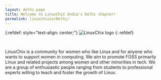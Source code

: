 ```yaml
---
layout: delhi-page
title: Welcome to LinuxChix India's Delhi chapter!
permalink: linuxchixin/Delhi/
---
```


{:refdef: style="text-align: center;"}
![LinuxChix logo](assets/img/logo_transparent.png)
{: refdef}


<br>


LinuxChix is a community for women who like Linux and for anyone who wants to support women in computing. We aim to promote FOSS primarily Linux and related projects among women and other minorities in tech. We are a group of enthusiastic people ranging from students to professional experts willing to teach and foster the growth of Linux.


